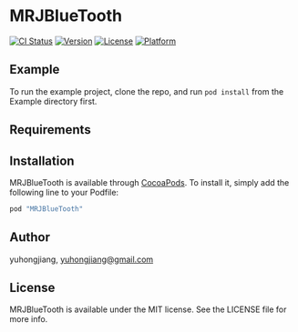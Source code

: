 # MRJBlueTooth

[![CI Status](http://img.shields.io/travis/yuhongjiang/MRJBlueTooth.svg?style=flat)](https://travis-ci.org/yuhongjiang/MRJBlueTooth)
[![Version](https://img.shields.io/cocoapods/v/MRJBlueTooth.svg?style=flat)](http://cocoapods.org/pods/MRJBlueTooth)
[![License](https://img.shields.io/cocoapods/l/MRJBlueTooth.svg?style=flat)](http://cocoapods.org/pods/MRJBlueTooth)
[![Platform](https://img.shields.io/cocoapods/p/MRJBlueTooth.svg?style=flat)](http://cocoapods.org/pods/MRJBlueTooth)

## Example

To run the example project, clone the repo, and run `pod install` from the Example directory first.

## Requirements

## Installation

MRJBlueTooth is available through [CocoaPods](http://cocoapods.org). To install
it, simply add the following line to your Podfile:

```ruby
pod "MRJBlueTooth"
```

## Author

yuhongjiang, yuhongjiang@gmail.com

## License

MRJBlueTooth is available under the MIT license. See the LICENSE file for more info.
